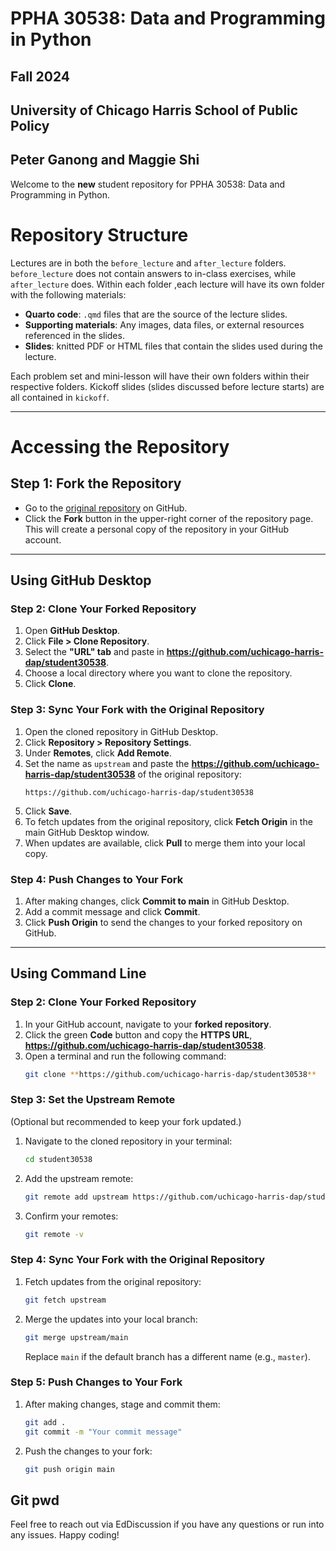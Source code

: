 # PPHA 30538: Data and Programming in Python
## Fall 2024
## University of Chicago Harris School of Public Policy
## Peter Ganong and Maggie Shi

Welcome to the **new** student repository for PPHA 30538: Data and Programming in Python. 

# Repository Structure

Lectures are in both the `before_lecture` and `after_lecture` folders. `before_lecture` does not contain answers to in-class exercises, while `after_lecture` does. Within each folder ,each lecture will have its own folder with the following materials:
- **Quarto code**: `.qmd` files that are the source of the lecture slides.
- **Supporting materials**: Any images, data files, or external resources referenced in the slides.
- **Slides**: knitted PDF or HTML files that contain the slides used during the lecture.

Each problem set and mini-lesson will have their own folders within their respective folders. Kickoff slides (slides discussed before lecture starts) are all contained in `kickoff`.

---
# Accessing the Repository
## Step 1: Fork the Repository  
- Go to the [original repository](https://github.com/uchicago-harris-dap/student30538) on GitHub.  
- Click the **Fork** button in the upper-right corner of the repository page. This will create a personal copy of the repository in your GitHub account.

---

## Using GitHub Desktop

### Step 2: Clone Your Forked Repository  
1. Open **GitHub Desktop**.  
2. Click **File > Clone Repository**.  
3. Select the **"URL" tab** and paste in **https://github.com/uchicago-harris-dap/student30538**.
4. Choose a local directory where you want to clone the repository.  
5. Click **Clone**.

### Step 3: Sync Your Fork with the Original Repository  
1. Open the cloned repository in GitHub Desktop.  
2. Click **Repository > Repository Settings**.  
3. Under **Remotes**, click **Add Remote**.  
4. Set the name as `upstream` and paste the **https://github.com/uchicago-harris-dap/student30538** of the original repository:
   ```
   https://github.com/uchicago-harris-dap/student30538
   ```
5. Click **Save**.  
6. To fetch updates from the original repository, click **Fetch Origin** in the main GitHub Desktop window.  
7. When updates are available, click **Pull** to merge them into your local copy.

### Step 4: Push Changes to Your Fork  
1. After making changes, click **Commit to main** in GitHub Desktop.  
2. Add a commit message and click **Commit**.  
3. Click **Push Origin** to send the changes to your forked repository on GitHub.

---

## Using Command Line

### Step 2: Clone Your Forked Repository  
1. In your GitHub account, navigate to your **forked repository**.  
2. Click the green **Code** button and copy the **HTTPS URL**, **https://github.com/uchicago-harris-dap/student30538**.  
3. Open a terminal and run the following command:
   ```bash
   git clone **https://github.com/uchicago-harris-dap/student30538**
   ```

### Step 3: Set the Upstream Remote  
(Optional but recommended to keep your fork updated.)  
1. Navigate to the cloned repository in your terminal:
   ```bash
   cd student30538
   ```
2. Add the upstream remote:
   ```bash
   git remote add upstream https://github.com/uchicago-harris-dap/student30538
   ```
3. Confirm your remotes:
   ```bash
   git remote -v
   ```

### Step 4: Sync Your Fork with the Original Repository  
1. Fetch updates from the original repository:
   ```bash
   git fetch upstream
   ```
2. Merge the updates into your local branch:
   ```bash
   git merge upstream/main
   ```
   Replace `main` if the default branch has a different name (e.g., `master`).

### Step 5: Push Changes to Your Fork  
1. After making changes, stage and commit them:
   ```bash
   git add .
   git commit -m "Your commit message"
   ```
2. Push the changes to your fork:
   ```bash
   git push origin main
   ```
Git pwd
---


Feel free to reach out via EdDiscussion if you have any questions or run into any issues. Happy coding!
